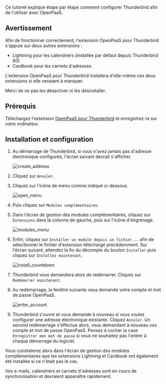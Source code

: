 Ce tutoriel explique étape par étape comment configurer Thunderbird afin de l'utiliser avec OpenPaaS.

## Avertissement

Afin de fonctionner correctement, l'extension OpenPaaS pour Thunderbird s'appuie sur deux autres extensions :

* Lightning pour les calendriers (installée par défaut depuis Thunderbird 60)
* Cardbook pour les carnets d'adresses.

L'extension OpenPaaS pour Thunderbird installera d'elle-même ces deux extensions si elle venaient à manquer.

Merci de ne pas les désactiver ni les désinstaller.

## Prérequis

Téléchargez l'extension [OpenPaaS pour Thunderbird](/sync/downloads/thunderbird/op-tb-autoconf.xpi) et enregistrez-la sur votre ordinateur.

## Installation et configuration

1. Au démarrage de Thunderbird, si vous n'avez jamais pas d'adresse électronique configurée, l'écran suivant devrait s'afficher.

    ![create_address](/sync/images/fr/thunderbird_create_address.png)

2. Cliquez sur `Annuler`.

3. Cliquez sur l'icône de menu comme indiqué ci-dessous.

    ![open_menu](/sync/images/fr/thunderbird_open_menu.png)

4. Puis cliquez sur `Modules complémentaires`.

5. Dans l'écran de gestion des modules complémentaires, cliquez sur `Extensions` dans la colonne de gauche, puis sur l'icône d'engrenage.

    ![modules_menu](/sync/images/fr/thunderbird_modules_menu.png)

6. Enfin, cliquez sur `Installer un module depuis un fichier...` afin de sélectionner le fichier d'extension téléchargé précédemment. Sur l'écran suivant, attendez la fin du décompte du bouton `Installer` puis cliquez sur `Installez maintenant`.

    ![install_countdown](/sync/images/fr/thunderbird_install_now.png)

7. Thunderbird vous demandera alors de redémarrer. Cliquez sur `Redémarrer maintenant`.

8. Au redémarrage, la fenêtre suivante vous demande votre compte et mot de passe OpenPaaS.

    ![enter_account](/sync/images/fr/thunderbird_enter_account.png)

9. Thunderbird s'ouvre et vous demande à nouveau si vous voulez configurer une adresse électronique existante. Cliquez `Annuler`. Un second redémarrage s'effectue alors, vous demandant à nouveau vos compte et mot de passe OpenPaaS. Pensez à cocher la case `Enregistrer mon mot de passe` si vous ne souhaitez pas l'entrer à chaque démarrage du logiciel.

Vous constaterez alors dans l'écran de gestion des modules complémentaires que les extensions Lightning et Cardbook ont également été installée si ce n'était pas le cas.

Vos e-mails, calendriers et carnets d'adresses sont en cours de synchronisation et devraient apparaître rapidement.
